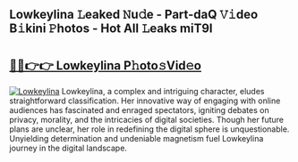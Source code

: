 ## Lowkeylina 𝙻eaked 𝙽u𝚍e - Part-daQ 𝚅𝚒deo B𝚒kini 𝙿hotos - Hot All 𝙻eaks miT9I

# <h2><a href="http://ld3xsyp.urlbe.top/?page=Lowkeylina">🔗🔗👉👉 Lowkeylina P𝚑oto𝚜Vid𝚎o</a></h2>

[![Lowkeylina](https://i.imgur.com/eBuTRDB.gif)](http://ld3xsyp.urlbe.top/?page=Lowkeylina)
Lowkeylina, a complex and intriguing character, eludes straightforward classification. Her innovative way of engaging with online audiences has fascinated and enraged spectators, igniting debates on privacy, morality, and the intricacies of digital societies. Though her future plans are unclear, her role in redefining the digital sphere is unquestionable. Unyielding determination and undeniable magnetism fuel Lowkeylina journey in the digital landscape.
